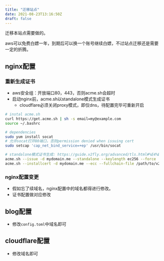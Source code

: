 ```yaml
---
title: "迁移站点"
date: 2021-08-23T13:16:50Z
draft: false
---
```

迁移本站点需要做的。
<!--more-->
aws可以免费白嫖一年，到期后可以换一个账号继续白嫖，不过站点迁移还是需要一定的折腾。
## nginx配置
### 重新生成证书
- aws安全组：开放端口80，443，否则acme.sh会超时
- 启动nginx前，acme.sh以standalone模式生成证书
  - cloudflare必须关闭proxy模式，即仅dns，待配置完毕可重新开启
```bash
# instal acme.sh
curl https://get.acme.sh | sh -s email=my@example.com
source ~/.bashrc

# dependencies
sudo yum install socat
# 允许socat打开80端口，否则permission denied when issuing cert
sudo setcap 'cap_net_bind_service=+ep' /usr/bin/socat

# standalone模式证书生成: https://guide.v2fly.org/advanced/tls.html#%E4%BD%BF%E7%94%A8-acme-sh-%E7%94%9F%E6%88%90%E8%AF%81%E4%B9%A6
acme.sh --issue -d mydomain.me --standalone --keylength ec256 --force
acme.sh --installcert -d mydomain.me --ecc --fullchain-file /path/to/v2ray.crt --key-file /path/to/v2ray.key
```
### nginx配置变更
- 假如忘了续域名，nginx配置中的域名都得进行修改。
- 证书配置做对应修改
## blog配置
- 修改`config.toml`中域名即可

## cloudflare配置
- 修改域名即可